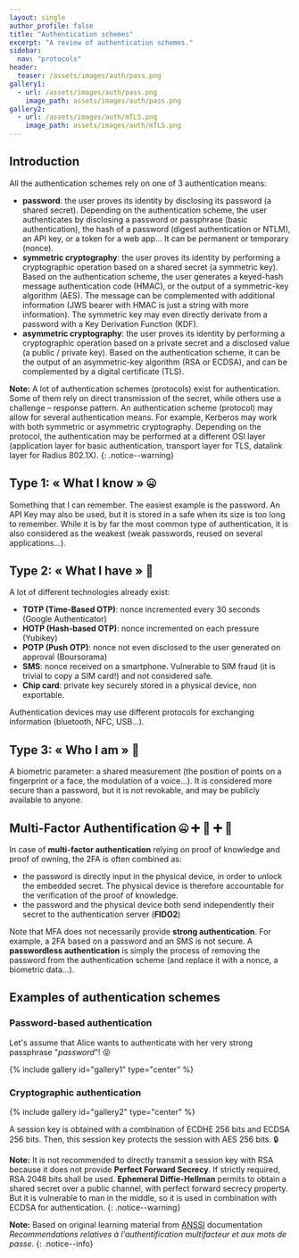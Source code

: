 ```yaml
---
layout: single
author_profile: false
title: "Authentication schemes"
excerpt: "A review of authentication schemes."
sidebar:
  nav: "protocols"
header:
  teaser: /assets/images/auth/pass.png
gallery1:
  - url: /assets/images/auth/pass.png
    image_path: assets/images/auth/pass.png
gallery2:
  - url: /assets/images/auth/mTLS.png
    image_path: assets/images/auth/mTLS.png
---
```

## Introduction

All the authentication schemes rely on one of 3 authentication means:
- **password**: the user proves its identity by disclosing its password (a shared secret). Depending on the authentication scheme, the user authenticates by disclosing a password or passphrase (basic authentication), the hash of a password (digest authentication or NTLM), an API key, or a token for a web app… It can be permanent or temporary (nonce).
- **symmetric cryptography**: the user proves its identity by performing a cryptographic operation based on a shared secret (a symmetric key). Based on the authentication scheme, the user generates a keyed-hash message authentication code (HMAC), or the output of a symmetric-key algorithm (AES). The message can be complemented with additional information (JWS bearer with HMAC is just a string with more information). The symmetric key may even directly derivate from a password with a Key Derivation Function (KDF).
- **asymmetric cryptography**: the user proves its identity by performing a cryptographic operation based on a private secret and a disclosed value (a public / private key). Based on the authentication scheme, it can be the output of an asymmetric-key algorithm (RSA or ECDSA), and can be complemented by a digital certificate (TLS).

**Note:** A lot of authentication schemes (protocols) exist for authentication. Some of them rely on direct transmission of the secret, while others use a challenge – response pattern. An authentication scheme (protocol) may allow for several authentication means. For example, Kerberos may work with both symmetric or asymmetric cryptography. Depending on the protocol, the authentication may be performed at a different OSI layer (application layer for basic authentication, transport layer for TLS, datalink layer for Radius 802.1X).
{: .notice--warning}

## Type 1: « What I know » :zipper_mouth_face:

Something that I can remember. The easiest example is the password. An API Key may also be used, but it is stored in a safe when its size is too long to remember. While it is by far the most common type of authentication, it is also considered as the weakest (weak passwords, reused on several applications...).

## Type 2: « What I have » :iphone:

A lot of different technologies already exist:
- **TOTP (Time-Based OTP)**: nonce incremented every 30 seconds (Google Authenticator)
- **HOTP (Hash-based OTP)**: nonce incremented on each pressure (Yubikey)
- **POTP (Push OTP)**: nonce not even disclosed to the user generated on approval (Boursorama)
- **SMS**: nonce received on a smartphone. Vulnerable to SIM fraud (it is trivial to copy a SIM card!) and not considered safe.
- **Chip card**: private key securely stored in a physical device, non exportable.

Authentication devices may use different protocols for exchanging information (bluetooth, NFC, USB…).

## Type 3: « Who I am » :eyes:

A biometric parameter: a shared measurement (the position of points on a fingerprint or a face, the modulation of a voice…). It is considered more secure than a password, but it is not revokable, and may be publicly available to anyone.

## Multi-Factor Authentification :zipper_mouth_face: :heavy_plus_sign: :eyes: :heavy_plus_sign: :iphone:

In case of **multi-factor authentication** relying  on proof of knowledge and proof of owning, the 2FA is often combined as:
- the password is directly input in the physical device, in order to unlock the embedded secret. The physical device is therefore accountable for the verification of the proof of knowledge.
- the password and the physical device both send independently their secret to the authentication server (**FIDO2**)

Note that MFA does not necessarily provide **strong authentication**. For example, a 2FA based on a password and an SMS is not secure.
A **passwordless authentication** is simply the process of removing the password from the authentication scheme (and replace it with a nonce, a biometric data…).

## Examples of authentication schemes

### Password-based authentication

Let's assume that Alice wants to authenticate with her very strong passphrase "*password*"! :stuck_out_tongue_closed_eyes:

{% include gallery id="gallery1" type="center" %}

### Cryptographic authentication

{% include gallery id="gallery2" type="center" %}

A session key is obtained with a combination of ECDHE 256 bits and ECDSA 256 bits. Then, this session key protects the session with AES 256 bits. :lock:

**Note:** It is not recommended to directly transmit a session key with RSA because it does not provide **Perfect Forward Secrecy**. If strictly required, RSA 2048 bits shall be used. **Ephemeral Diffie-Hellman** permits to obtain a shared secret over a public channel, with perfect forward secrecy property. But it is vulnerable to man in the middle, so it is used in combination with ECDSA for authentication.
{: .notice--warning}

**Note:** Based on original learning material from [ANSSI](https://www.ssi.gouv.fr/) documentation *Recommendations relatives à l'authentification multifacteur et aux mots de passe*.
{: .notice--info}
